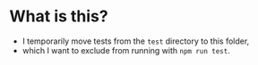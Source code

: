 # What is this?

* I temporarily move tests from the `test` directory to this folder,
* which I want to exclude from running with `npm run test`.
